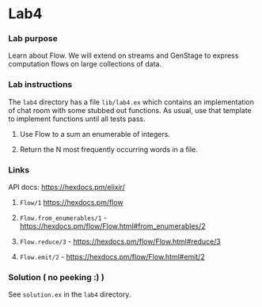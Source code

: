 # Lab4

### Lab purpose

Learn about Flow. We will extend on streams and GenStage to express computation flows on large
collections of data.

### Lab instructions

The `lab4` directory has a file `lib/lab4.ex` which contains an implementation of chat
room with some stubbed out functions. As usual, use that template to implement functions
until all tests pass.

  1. Use Flow to a sum an enumerable of integers.

  2. Return the N most frequently occurring words in a file.

### Links

API docs: https://hexdocs.pm/elixir/

  1. `Flow/1` https://hexdocs.pm/flow

  2. `Flow.from_enumerables/1` - https://hexdocs.pm/flow/Flow.html#from_enumerables/2

  3. `Flow.reduce/3` - https://hexdocs.pm/flow/Flow.html#reduce/3

  4. `Flow.emit/2` - https://hexdocs.pm/flow/Flow.html#emit/2


### Solution ( no peeking :) )

See `solution.ex` in the `lab4` directory.
